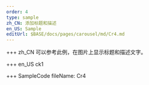 ```yaml
--- 
order: 4
type: sample
zh_CN: 添加标题和描述
en_US: Sample
editUrl: $BASE/docs/pages/carousel/md/Cr4.md
---
```


+++ zh_CN
可以参考此例，在图片上显示标题和描述文字。

+++ en_US
ck1

+++ SampleCode
fileName: Cr4
